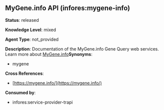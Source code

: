 [//]: # (DO NOT MANUALLY EDIT THIS FILE. IT IS GENERATED FROM A TEMPLATE.)

## MyGene.info API (infores:mygene-info)

**Status**: released
  
**Knowledge Level**: mixed
  
**Agent Type**: not_provided

**Description**: Documentation of the MyGene.info Gene Query web services. Learn more about [MyGene.info](http://mygene.info/)**Synonyms**:

- mygene

**Cross References**:

- [https://mygene.info/](https://mygene.info/)


**Consumed by**:

- infores:service-provider-trapi